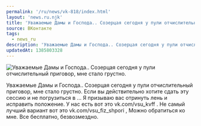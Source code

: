 ```yaml
---
permalink: '/ru/news/vk-818/index.html'
layout: 'news.ru.njk'
title: 'Уважаемые Дамы и Господа.. Созерцая сегодня у пули отчислительный приговор, мне стало грустно.'
source: ВКонтакте
tags:
  - news_ru
description: 'Уважаемые Дамы и Господа.. Созерцая сегодня у пули отчислительный приговор, мне стало грустно.'
updatedAt: 1385803328
---
```

![Уважаемые Дамы и Господа.. Созерцая сегодня у пули отчислительный приговор, мне стало грустно.](https://sun9-34.userapi.com/impf/JA-yzg659j3eS1A0aqNK4v3BMyEK-8Aba8WG9g/qb35a7OTDmk.jpg?size=240x289&quality=96&proxy=1&sign=85413a4c8c9bcc14caa3e4157c6fae4b&c_uniq_tag=CW3JNbPcQHyPLity0DWGOFYrUlibjAXgqLwO4kFM2WI&type=album)

Уважаемые Дамы и Господа.. Созерцая сегодня у пули отчислительный приговор, мне стало грустно. Если вы действительно хотите сдать эту сессию и не погрузиться в ... Я призываю вас отринуть лень и исправить положение. У нас есть вот это vk.com/vsu_kvff . Не самый лучший вариант вот это vk.com/vsu_fiz_shpori , Можно обратиться ко мне. Все бесплатно, безвозмездно.
